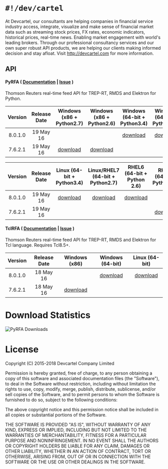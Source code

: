 `#!/dev/cartel`
===============
At Devcartel, our consultants are helping companies in financial service industry access, integrate, visualize and make sense of financial market data such as streaming stock prices, FX rates, economic indicators, historical prices, real-time news. Enabling market engagement with world's leading brokers. Through our professional consultancy services and our own super robust API products, we are helping our clients making informed decision and stay afloat. Visit http://devcartel.com for more information.

## API

#### PyRFA ( [Documentation](https://github.com/devcartel/api/blob/master/pyrfa/README.md#table-of-contents) |  [Issue](https://github.com/devcartel/api/issues) )
Thomson Reuters real-time feed API for TREP-RT, RMDS and Elektron for Python.  

| Version | Release Date | Windows (x86 + Python2.7) | Windows (x86 + Python2.6) | Windows (64-bit + Python3.4)| Windows (64-bit + Python2.7) | Windows (64-bit + Python2.6) |
|:-:|:-:|:-:|:-:|:-:|:-:|:-:|
| 8.0.1.0 | 19 May 16| |  | [download](https://github.com/devcartel/api/releases/download/pyrfa8.0.1.0/pyrfa8.0.1.0-win32-x86_64-py34.zip) |  [download](https://github.com/devcartel/api/releases/download/pyrfa8.0.1.0/pyrfa8.0.1.0-win32-x86_64-py27.zip) | [download](https://github.com/devcartel/api/releases/download/pyrfa8.0.1.0/pyrfa8.0.1.0-win32-x86_64-py26.zip)  |
|  7.6.2.1 | 19 May 16 | [download](https://github.com/devcartel/api/releases/download/pyrfa7.6.2.1/pyrfa7.6.2.1-win32-x86-py27.zip)| [download](https://github.com/devcartel/api/releases/download/pyrfa7.6.2.1/pyrfa7.6.2.1-win32-x86-py26.zip) |   |  |  |

| Version | Release Date | Linux (64-bit + Python3.4) | Linux/RHEL7 (64-bit + Python2.7) | RHEL6 (64-bit + Python 2.6) | RHEL5 (64-bit + Python2.4)  |
|:-:|:-:|:-:|:-:|:-:|:-:|
| 8.0.1.0 | 19 May 16 | [download](https://github.com/devcartel/api/releases/download/pyrfa8.0.1.0/pyrfa8.0.1.0-linux-x86_64-py34.zip) | [download](https://github.com/devcartel/api/releases/download/pyrfa8.0.1.0/pyrfa8.0.1.0-linux-x86_64-py27.zip) | [download](https://github.com/devcartel/api/releases/download/pyrfa8.0.1.0/pyrfa8.0.1.0-rhel64-gcc447-x86_64-py26.zip) |   |
| 7.6.2.1 | 19 May 16 |  |   |   | [download](https://github.com/devcartel/api/releases/download/pyrfa7.6.2.1/pyrfa7.6.2.1-rhel5-gcc412-x86_64-py24.zip) |


#### TclRFA ( [Documentation](https://github.com/devcartel/api/blob/master/tclrfa/README.md#table-of-contents) |  [Issue](https://github.com/devcartel/api/issues) )
Thomson Reuters real-time feed API for TREP-RT, RMDS and Elektron for Tcl language. Requires Tcl8.5+.

| Version | Release Date| Windows (x86) | Windows (64-bit) | Linux (64-bit) |
|:-:|:-:|:-:|:-:|:-:|
| 8.0.1.0  | 18 May 16 |  | [download](https://github.com/devcartel/api/releases/download/tclrfa8.0.1.0/tclrfa8.0.1.0-win32-ix86_64.zip)  | [download](https://github.com/devcartel/api/releases/download/tclrfa8.0.1.0/tclrfa8.0.1.0-linux-x86_64.zip) |
| 7.6.2.1 | 18 May 16 | [download](https://github.com/devcartel/api/releases/download/tclrfa7.6.2.1/tclrfa7.6.2.1-win32-ix86.zip)  |   |   |

Download Statistics
=======

![PyRFA Downloads](http://media.virbcdn.com/cdn_images/resize_1024x1365/d9/ddafca7e56897326-PyRFA_download_overview.jpg "Updated on 9 Feb 2016")


License
=======
Copyright (C) 2015-2018 Devcartel Company Limited

Permission is hereby granted, free of charge, to any person obtaining a copy of this software and associated documentation files (the "Software"), to deal in the Software without restriction, including without limitation the rights to use, copy, modify, merge, publish, distribute, sublicense, and/or sell copies of the Software, and to permit persons to whom the Software is furnished to do so, subject to the following conditions:

The above copyright notice and this permission notice shall be included in all copies or substantial portions of the Software.

THE SOFTWARE IS PROVIDED "AS IS", WITHOUT WARRANTY OF ANY KIND, EXPRESS OR IMPLIED, INCLUDING BUT NOT LIMITED TO THE WARRANTIES OF MERCHANTABILITY, FITNESS FOR A PARTICULAR PURPOSE AND NONINFRINGEMENT. IN NO EVENT SHALL THE AUTHORS OR COPYRIGHT HOLDERS BE LIABLE FOR ANY CLAIM, DAMAGES OR OTHER LIABILITY, WHETHER IN AN ACTION OF CONTRACT, TORT OR OTHERWISE, ARISING FROM, OUT OF OR IN CONNECTION WITH THE SOFTWARE OR THE USE OR OTHER DEALINGS IN THE SOFTWARE.
